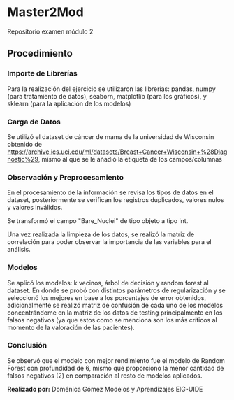 # Master2Mod
Repositorio examen módulo 2

## Procedimiento

### Importe de Librerías

Para la realización del ejercicio se utilizaron las librerías: pandas, numpy (para tratamiento de datos), seaborn, matplotlib (para los gráficos), y sklearn (para la aplicación de los modelos)

### Carga de Datos
Se utilizó el dataset de cáncer de mama de la universidad de Wisconsin obtenido de https://archive.ics.uci.edu/ml/datasets/Breast+Cancer+Wisconsin+%28Diagnostic%29, mismo al que se le añadió la etiqueta de los campos/columnas

### Observación y Preprocesamiento

En el procesamiento de la información se revisa los tipos de datos en el dataset, posteriormente se verifican los registros duplicados, valores nulos y valores inválidos.

Se transformó el campo "Bare_Nuclei" de tipo objeto a tipo int.

Una vez realizada la limpieza de los datos, se realizó la matriz de correlación para poder observar la importancia de las variables para el análisis.

### Modelos

Se aplicó los modelos: k vecinos, árbol de decisión y random forest al dataset. En donde se probó con distintos parámetros de regularización y se seleccionó los mejores en base a los porcentajes de error obtenidos, adicionalmente se realizó  matriz de confusión de cada uno de los modelos concentrándome en la matriz de los datos de testing principalmente en los falsos negativos (ya que estos como se menciona son los más críticos al momento de la valoración de las pacientes). 

### Conclusión
Se observó que el modelo con mejor rendimiento fue el modelo de Random Forest con profundidad de 6, mismo que proporciono la menor cantidad de falsos negativos (2) en comparación al resto de modelos aplicados.

**Realizado por:** 
Doménica Gómez
Modelos y Aprendizajes
EIG-UIDE

